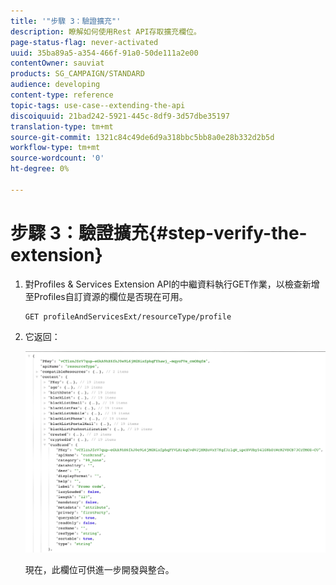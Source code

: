```yaml
---
title: '"步驟 3：驗證擴充"'
description: 瞭解如何使用Rest API存取擴充欄位。
page-status-flag: never-activated
uuid: 35ba89a5-a354-466f-91a0-50de111a2e00
contentOwner: sauviat
products: SG_CAMPAIGN/STANDARD
audience: developing
content-type: reference
topic-tags: use-case--extending-the-api
discoiquuid: 21bad242-5921-445c-8df9-3d57dbe35197
translation-type: tm+mt
source-git-commit: 1321c84c49de6d9a318bbc5bb8a0e28b332d2b5d
workflow-type: tm+mt
source-wordcount: '0'
ht-degree: 0%

---
```



# 步驟 3：驗證擴充{#step-verify-the-extension}

1. 對Profiles &amp; Services Extension API的中繼資料執行GET作業，以檢查新增至Profiles自訂資源的欄位是否現在可用。

   ```
   GET profileAndServicesExt/resourceType/profile
   ```

1. 它返回：

   ![](assets/extendpandsapiview.png)

   現在，此欄位可供進一步開發與整合。

